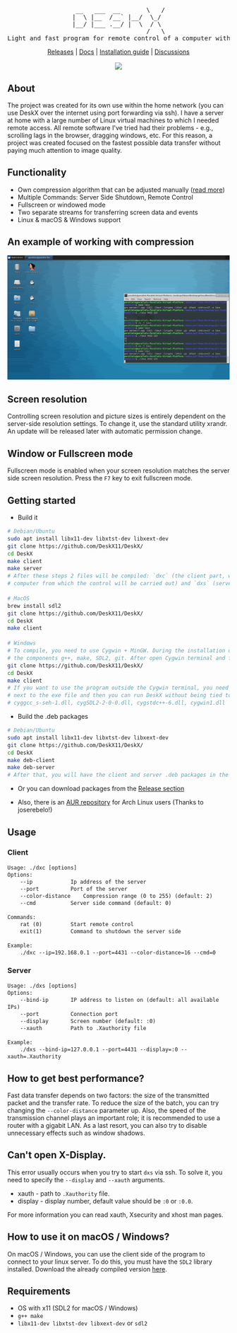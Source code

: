 <pre align="center">
 __   ___  __       \   /
|  \ |__  /__` |__/  \_/ 
|__/ |___ .__/ |  \  / \ 
                    /   \
Light and fast program for remote control of a computer with X11
</pre>
<p align="center">
	<a href="https://github.com/DeskX11/DeskX/releases">Releases</a> | 
	<a href="./docs/">Docs</a> | 
	<a href="./docs/Installation.md">Installation guide</a> | 
	<a href="https://github.com/DeskX11/DeskX/discussions/categories/general">Discussions</a>
<p>
<p align="center">
	<a align="center" href="https://github.com/DeskX11/DeskX/actions/workflows/build.yml">
		<img align="center" src="https://github.com/DeskX11/DeskX/actions/workflows/build.yml/badge.svg">
	</a>
</p>

## About

The project was created for its own use within the home network (you can use DeskX over the internet using port forwarding via ssh). I have a server at home with a large number of Linux virtual machines to which I needed remote access. All remote software I've tried had their problems - e.g., scrolling lags in the browser, dragging windows, etc. For this reason, a project was created focused on the fastest possible data transfer without paying much attention to image quality.

## Functionality

* Own compression algorithm that can be adjusted manually (<a href="./docs/Codec.md">read more</a>)
* Multiple Commands: Server Side Shutdown, Remote Control
* Fullscreen or windowed mode
* Two separate streams for transferring screen data and events
* Linux & macOS & Windows support

## An example of working with compression

<p align="center"><img src="./docs/imgs/example.png"></p>

## Screen resolution

Controlling screen resolution and picture sizes is entirely dependent on the server-side resolution settings. To change it, use the standard utility xrandr. An update will be released later with automatic permission change.

## Window or Fullscreen mode

Fullscreen mode is enabled when your screen resolution matches the server side screen resolution. Press the `F7` key to exit fullscreen mode.

## Getting started
* Build it
```bash
# Debian/Ubuntu
sudo apt install libx11-dev libxtst-dev libxext-dev
git clone https://github.com/DeskX11/DeskX/
cd DeskX
make client
make server
# After these steps 2 files will be compiled: `dxc` (the client part, which must be launched on the
# computer from which the control will be carried out) and `dxs` (server part for a managed computer).

# MacOS
brew install sdl2
git clone https://github.com/DeskX11/DeskX/
cd DeskX
make client

# Windows
# To compile, you need to use Cygwin + MinGW. During the installation of Cygwin, you need to select
# the components g++, make, SDL2, git. After open Cygwin terminal and follow the instructions below:
git clone https://github.com/DeskX11/DeskX/
cd DeskX
make client
# If you want to use the program outside the Cygwin terminal, you need to put the necessary DLLs
# next to the exe file and then you can run DeskX without being tied to the environment:
# cyggcc_s-seh-1.dll, cygSDL2-2-0-0.dll, cygstdc++-6.dll, cygwin1.dll
```

* Build the .deb packages
```bash
# Debian/Ubuntu
sudo apt install libx11-dev libxtst-dev libxext-dev
git clone https://github.com/DeskX11/DeskX/
cd DeskX
make deb-client
make deb-server
# After that, you will have the client and server .deb packages in the project's root folder.
```

* Or you can download packages from the <a href="https://github.com/DeskX11/DeskX/releases">Release section</a>

* Also, there is an <a href="https://aur.archlinux.org/packages/deskx-git/">AUR repository</a> for Arch Linux users (Thanks to joserebelo!)

## Usage
### Client
```
Usage: ./dxс [options]
Options:
	--ip			Ip address of the server
	--port			Port of the server
	--color-distance	Compression range (0 to 255) (default: 2)
	--cmd			Server side command (default: 0)

Commands:
	rat (0) 		Start remote control
	exit(1)			Command to shutdown the server side

Example:
	./dxс --ip=192.168.0.1 --port=4431 --color-distance=16 --cmd=0
```
### Server
```
Usage: ./dxs [options]
Options:
	--bind-ip		IP address to listen on (default: all available IPs)
	--port			Connection port
	--display		Screen number (default: :0)
	--xauth			Path to .Xauthority file

Example:
	./dxs --bind-ip=127.0.0.1 --port=4431 --display=:0 --xauth=.Xauthority
```

## How to get best performance?

Fast data transfer depends on two factors: the size of the transmitted packet and the transfer rate. To reduce the size of the batch, you can try changing the `--color-distance` parameter up. Also, the speed of the transmission channel plays an important role; it is recommended to use a router with a gigabit LAN. As a last resort, you can also try to disable unnecessary effects such as window shadows.

## Can't open X-Display.

This error usually occurs when you try to start `dxs` via ssh. To solve it, you need to specify the `--display` and `--xauth` arguments.
* xauth - path to `.Xauthority` file.
* display - display number, default value should be `:0` or `:0.0`.

For more information you can read xauth, Xsecurity and xhost man pages.

## How to use it on macOS / Windows?

On macOS / Windows, you can use the client side of the program to connect to your linux server. To do this, you must have the `SDL2` library installed. Download the already compiled version <a href="https://github.com/DeskX11/DeskX/releases">here</a>.

## Requirements

* OS with x11 (SDL2 for macOS / Windows)
* `g++ make`
* `libx11-dev libxtst-dev libxext-dev` or `sdl2`
